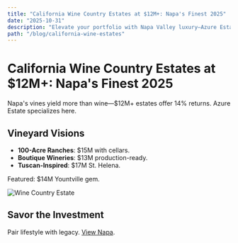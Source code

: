 ```yaml
---
title: "California Wine Country Estates at $12M+: Napa's Finest 2025"
date: "2025-10-31"
description: "Elevate your portfolio with Napa Valley luxury—Azure Estate highlights."
path: "/blog/california-wine-estates"
---
```

# California Wine Country Estates at $12M+: Napa's Finest 2025

Napa's vines yield more than wine—$12M+ estates offer 14% returns. Azure Estate specializes here.

## Vineyard Visions
- **100-Acre Ranches**: $15M with cellars.
- **Boutique Wineries**: $13M production-ready.
- **Tuscan-Inspired**: $17M St. Helena.

Featured: $14M Yountville gem.

![Wine Country Estate](https://images.unsplash.com/photo-1501785888041-af3ef285b470?ixlib=rb-4.0.3&auto=format&fit=crop&w=800&q=80)

## Savor the Investment
Pair lifestyle with legacy. [View Napa](/listings?location=napa).